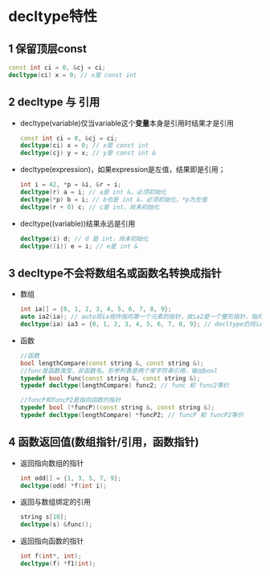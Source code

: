 # decltype特性
## 1 保留顶层const
```cpp
const int ci = 0, &cj = ci;
decltype(ci) x = 0; // x是 const int
```

## 2 decltype 与 引用
- decltype(variable)仅当variable这个**变量**本身是引用时结果才是引用
  ```cpp
  const int ci = 0, &cj = ci;
  decltype(ci) x = 0; // x是 const int
  decltype(cj) y = x; // y是 const int &
  ```
- decltype(expression)，如果expression是左值，结果即是引用；
  ```cpp
  int i = 42, *p = &i, &r = i;
  decltype(r) a = i; // a是 int &，必须初始化
  decltype(*p) b = i; // b也是 int &，必须初始化，*p为左值
  decltype(r + 0) c; // c是 int，尚未初始化
  ```
- decltype((variable))结果永远是引用
  ```cpp
  decltype(i) d; // d 是 int，尚未初始化
  decltype((i)) e = i; // e是 int &
  ```

## 3 decltype不会将数组名或函数名转换成指针
- 数组
  ```cpp
  int ia[] = {0, 1, 2, 3, 4, 5, 6, 7, 8, 9};
  auto ia2(ia); // auto将ia视作指向第一个元素的指针，故ia2是一个整形指针，指向ia第一个元素
  decltype(ia) ia3 = {0, 1, 2, 3, 4, 5, 6, 7, 8, 9}; // decltype仍将ia视作数组
  ```
- 函数
  ```cpp
  //函数
  bool lengthCompare(const string &, const string &);
  //func是函数类型，非函数名。形参列表是两个常字符串引用，输出bool
  typedef bool func(const string &, const string &);
  typedef decltype(lengthCompare) func2; // func 和 func2等价

  //funcP和funcP2是指向函数的指针
  typedef bool (*funcP)(const string &, const string &);
  typedef decltype(lengthCompare) *funcP2; // funcP 和 funcP2等价
  ```

## 4 函数返回值(数组指针/引用，函数指针)
- 返回指向数组的指针
  ```cpp
  int odd[] = {1, 3, 5, 7, 9};
  decltype(odd) *f(int i);
  ```
- 返回与数组绑定的引用
  ```cpp
  string s[10];
  decltype(s) &func();
  ```
- 返回指向函数的指针
  ```cpp
  int f(int*, int);
  decltype(f) *f1(int);
  ```